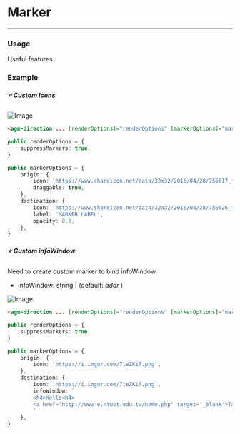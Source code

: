 # Marker

<hr>

### Usage

Useful features.

### Example

##### ⭐️ Custom Icons

![Image](https://i.imgur.com/FaLnz7A.png)

```html
<agm-direction ... [renderOptions]="renderOptions" [markerOptions]="markerOptions"></agm-direction>
```

```typescript
public renderOptions = {
    suppressMarkers: true,
}

public markerOptions = {
    origin: {
        icon: 'https://www.shareicon.net/data/32x32/2016/04/28/756617_face_512x512.png',
        draggable: true,
    },
    destination: {
        icon: 'https://www.shareicon.net/data/32x32/2016/04/28/756626_face_512x512.png',
        label: 'MARKER LABEL',
        opacity: 0.8,
    },
}
```

##### ⭐️ Custom infoWindow

Need to create custom marker to bind infoWindow.

- infoWindow: string | (default: *addr* )

![Image](https://i.imgur.com/FLCk1Ix.png)

```html
<agm-direction ... [renderOptions]="renderOptions" [markerOptions]="markerOptions"></agm-direction>
```

```typescript
public renderOptions = {
    suppressMarkers: true,
}

public markerOptions = {
    origin: {
        icon: 'https://i.imgur.com/7teZKif.png',
    },
    destination: {
        icon: 'https://i.imgur.com/7teZKif.png',
        infoWindow: `
        <h4>Hello<h4>
        <a href='http://www-e.ntust.edu.tw/home.php' target='_blank'>Taiwan Tech</a>
        `
    },
}
```